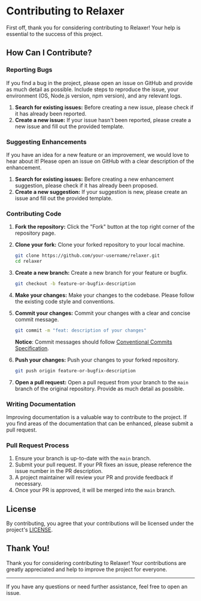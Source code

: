 # Contributing to Relaxer

First off, thank you for considering contributing to Relaxer! Your help is essential to the success of this project.

## How Can I Contribute?

### Reporting Bugs

If you find a bug in the project, please open an issue on GitHub and provide as much detail as possible. Include steps to reproduce the issue, your environment (OS, Node.js version, npm version), and any relevant logs.

1. **Search for existing issues:** Before creating a new issue, please check if it has already been reported.
2. **Create a new issue:** If your issue hasn't been reported, please create a new issue and fill out the provided template.

### Suggesting Enhancements

If you have an idea for a new feature or an improvement, we would love to hear about it! Please open an issue on GitHub with a clear description of the enhancement.

1. **Search for existing issues:** Before creating a new enhancement suggestion, please check if it has already been proposed.
2. **Create a new suggestion:** If your suggestion is new, please create an issue and fill out the provided template.

### Contributing Code

1. **Fork the repository:** Click the "Fork" button at the top right corner of the repository page.
2. **Clone your fork:** Clone your forked repository to your local machine.

   ```bash
   git clone https://github.com/your-username/relaxer.git
   cd relaxer
   ```

3. **Create a new branch:** Create a new branch for your feature or bugfix.

   ```bash
   git checkout -b feature-or-bugfix-description
   ```

4. **Make your changes:** Make your changes to the codebase. Please follow the existing code style and conventions.

5. **Commit your changes:** Commit your changes with a clear and concise commit message.

   ```bash
   git commit -m "feat: description of your changes"
   ```

   **Notice**: Commit messages should follow [Conventional Commits Specification](https://www.conventionalcommits.org/en/v1.0.0/).

6. **Push your changes:** Push your changes to your forked repository.

   ```bash
   git push origin feature-or-bugfix-description
   ```

7. **Open a pull request:** Open a pull request from your branch to the `main` branch of the original repository. Provide as much detail as possible.

### Writing Documentation

Improving documentation is a valuable way to contribute to the project. If you find areas of the documentation that can be enhanced, please submit a pull request.

### Pull Request Process

1. Ensure your branch is up-to-date with the `main` branch.
2. Submit your pull request. If your PR fixes an issue, please reference the issue number in the PR description.
3. A project maintainer will review your PR and provide feedback if necessary.
4. Once your PR is approved, it will be merged into the `main` branch.

## License

By contributing, you agree that your contributions will be licensed under the project's [LICENSE](LICENSE).

## Thank You!

Thank you for considering contributing to Relaxer! Your contributions are greatly appreciated and help to improve the project for everyone.

---

If you have any questions or need further assistance, feel free to open an issue.
